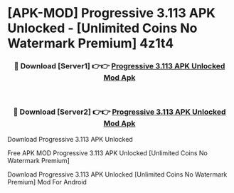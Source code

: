 # [APK-MOD] Progressive 3.113 APK Unlocked - [Unlimited Coins No Watermark Premium] 4z1t4



<div align="center">
<h3>🔴 Download [Server1] 👉👉 <a href="https://momento.my/?title=Progressive_3.113_APK_Unlocked">Progressive 3.113 APK Unlocked Mod Apk</a></h3><br>

<h3>🔴 Download [Server2] 👉👉 <a href="https://momento.my/?title=Progressive_3.113_APK_Unlocked">Progressive 3.113 APK Unlocked Mod Apk</a></h3>
</div>



Download Progressive 3.113 APK Unlocked 

Free APK MOD Progressive 3.113 APK Unlocked [Unlimited Coins No Watermark Premium]

Download Progressive 3.113 APK Unlocked [Unlimited Coins No Watermark Premium] Mod For Android
